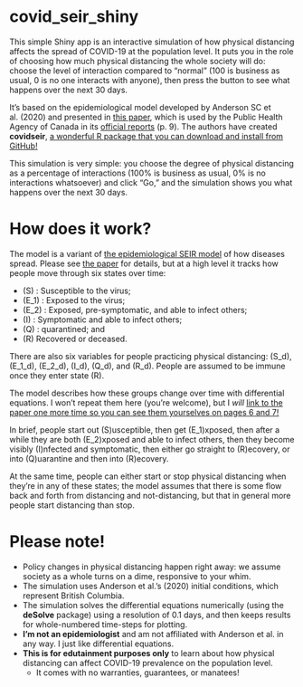 
<!-- README.md is generated from README.Rmd. Please edit that file -->

# covid\_seir\_shiny

<!-- badges: start -->

<!-- badges: end -->

This simple Shiny app is an interactive simulation of how physical
distancing affects the spread of COVID-19 at the population level. It
puts you in the role of choosing how much physical distancing the whole
society will do: choose the level of interaction compared to “normal”
(100 is business as usual, 0 is no one interacts with anyone), then
press the button to see what happens over the next 30 days.

It’s based on the epidemiological model developed by Anderson SC et
al. (2020) and presented in [this
paper](https://www.medrxiv.org/content/10.1101/2020.04.17.20070086v1.full.pdf),
which is used by the Public Health Agency of Canada in its [official
reports](https://www.canada.ca/content/dam/phac-aspc/documents/services/diseases-maladies/coronavirus-disease-covid-19/epidemiological-economic-research-data/update-covid-19-canada-epidemiology-modelling-20210115-en.pdf)
(p. 9). The authors have created **covidseir**, [a wonderful R package
that you can download and install from
GitHub\!](https://github.com/seananderson/covidseir)

This simulation is very simple: you choose the degree of physical
distancing as a percentage of interactions (100% is business as usual,
0% is no interactions whatsoever) and click “Go,” and the simulation
shows you what happens over the next 30 days.

# How does it work?

The model is a variant of [the epidemiological SEIR
model](https://en.wikipedia.org/wiki/Compartmental_models_in_epidemiology#The_SEIR_model)
of how diseases spread. Please see [the
paper](https://www.medrxiv.org/content/10.1101/2020.04.17.20070086v1.full.pdf)
for details, but at a high level it tracks how people move through six
states over time:

  - \(S\) : Susceptible to the virus;
  - \(E_1\) : Exposed to the virus;
  - \(E_2\) : Exposed, pre-symptomatic, and able to infect others;
  - \(I\) : Symptomatic and able to infect others;
  - \(Q\) : quarantined; and
  - \(R\) Recovered or deceased.

There are also six variables for people practicing physical distancing:
\(S_d\), \(E_1_d\), \(E_2_d\), \(I_d\), \(Q_d\), and \(R_d\). People are
assumed to be immune once they enter state \(R\).

The model describes how these groups change over time with differential
equations. I won’t repeat them here (you’re welcome), but I *will* [link
to the paper one more time so you can see them yourselves on pages 6
and 7\!](https://www.medrxiv.org/content/10.1101/2020.04.17.20070086v1.full.pdf)

In brief, people start out \(S\)usceptible, then get \(E_1\)xposed, then
after a while they are both \(E_2\)xposed and able to infect others,
then they become visibly \(I\)nfected and symptomatic, then either go
straight to \(R\)ecovery, or into \(Q\)uarantine and then into
\(R\)ecovery.

At the same time, people can either start or stop physical distancing
when they’re in any of these states; the model assumes that there is
some flow back and forth from distancing and not-distancing, but that in
general more people start distancing than stop.

# Please note\!

  - Policy changes in physical distancing happen right away: we assume
    society as a whole turns on a dime, responsive to your whim.
  - The simulation uses Anderson et al.’s (2020) initial conditions,
    which represent British Columbia.
  - The simulation solves the differential equations numerically (using
    the **deSolve** package) using a resolution of 0.1 days, and then
    keeps results for whole-numbered time-steps for plotting.
  - **I’m not an epidemiologist** and am not affiliated with Anderson et
    al. in any way. I just like differential equations.
  - **This is for edutainment purposes only** to learn about how
    physical distancing can affect COVID-19 prevalence on the population
    level.
      - It comes with no warranties, guarantees, or manatees\!
